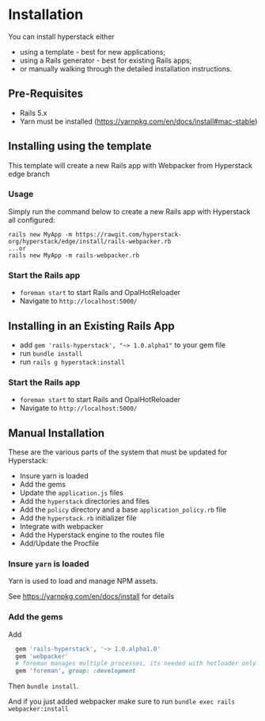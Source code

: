 # Installation

You can install hyperstack either
+ using a template - best for new applications;
+ using a Rails generator - best for existing Rails apps;
+ or manually walking through the detailed installation instructions.

## Pre-Requisites

+ Rails 5.x
+ Yarn must be installed (https://yarnpkg.com/en/docs/install#mac-stable)

## Installing using the template

This template will create a new Rails app with Webpacker from Hyperstack edge branch

### Usage

Simply run the command below to create a new Rails app with Hyperstack all configured:

```
rails new MyApp -m https://rawgit.com/hyperstack-org/hyperstack/edge/install/rails-webpacker.rb
...or
rails new MyApp -m rails-webpacker.rb
```

### Start the Rails app

+ `foreman start` to start Rails and OpalHotReloader
+ Navigate to `http://localhost:5000/`

## Installing in an Existing Rails App

+ add `gem 'rails-hyperstack', "~> 1.0.alpha1"` to your gem file
+ run `bundle install`
+ run `rails g hyperstack:install`

### Start the Rails app

+ `foreman start` to start Rails and OpalHotReloader
+ Navigate to `http://localhost:5000/`

## Manual Installation

These are the various parts of the system that must be updated for Hyperstack:

+ Insure yarn is loaded
+ Add the gems
+ Update the `application.js` files
+ Add the `hyperstack` directories and files
+ Add the `policy` directory and a base `application_policy.rb` file
+ Add the `hyperstack.rb` initializer file
+ Integrate with webpacker
+ Add the Hyperstack engine to the routes file
+ Add/Update the Procfile

### Insure `yarn` is loaded

Yarn is used to load and manage NPM assets.  

See https://yarnpkg.com/en/docs/install for details

### Add the gems

Add
```ruby
  gem 'rails-hyperstack', '~> 1.0.alpha1.0'
  gem 'webpacker'
  # foreman manages multiple processes, its needed with hotloader only
  gem 'foreman', group: :development
```

Then `bundle install`.

And if you just added webpacker make sure to run `bundle exec rails webpacker:install`

